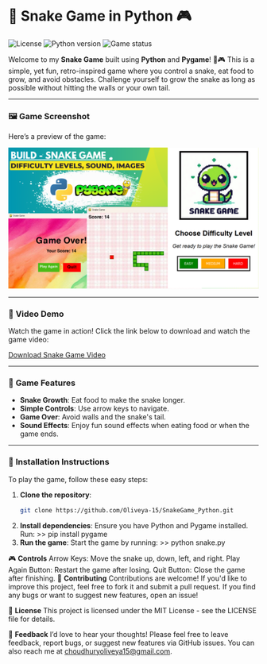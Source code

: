 # 🐍 Snake Game in Python 🎮

![License](https://img.shields.io/badge/license-MIT-green)
![Python version](https://img.shields.io/badge/python-3.8%2B-blue)
![Game status](https://img.shields.io/badge/game-status--active-brightgreen)

Welcome to my **Snake Game** built using **Python** and **Pygame**! 🐍🎮 This is a simple, yet fun, retro-inspired game where you control a snake, eat food to grow, and avoid obstacles. Challenge yourself to grow the snake as long as possible without hitting the walls or your own tail.

---

### 🖼️ **Game Screenshot**

Here’s a preview of the game:

![Snake Game](snake.png)

---

### 🎥 **Video Demo**

Watch the game in action! Click the link below to download and watch the game video:

[Download Snake Game Video](snakegame.mp4)


---

### 📜 **Game Features**
- **Snake Growth**: Eat food to make the snake longer.
- **Simple Controls**: Use arrow keys to navigate.
- **Game Over**: Avoid walls and the snake's tail.
- **Sound Effects**: Enjoy fun sound effects when eating food or when the game ends.

---

### 🚀 **Installation Instructions**

To play the game, follow these easy steps:

1. **Clone the repository**:
   ```bash
   git clone https://github.com/Oliveya-15/SnakeGame_Python.git
2. **Install dependencies**: Ensure you have Python and Pygame installed. Run: >> pip install pygame
3. **Run the game**: Start the game by running: >> python snake.py

🎮 **Controls**
Arrow Keys: Move the snake up, down, left, and right.
Play Again Button: Restart the game after losing.
Quit Button: Close the game after finishing.
🌟 **Contributing**
Contributions are welcome! If you'd like to improve this project, feel free to fork it and submit a pull request. If you find any bugs or want to suggest new features, open an issue!

📄 **License**
This project is licensed under the MIT License - see the LICENSE file for details.

💬 **Feedback**
I’d love to hear your thoughts! Please feel free to leave feedback, report bugs, or suggest new features via GitHub issues. You can also reach me at choudhuryoliveya15@gmail.com.
